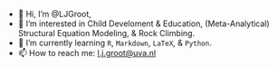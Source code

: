 - 👋 Hi, I’m @LJGroot,
- 👀 I’m interested in Child Develoment \& Education, (Meta-Analytical) Structural Equation Modeling, \& Rock Climbing.
- 🌱 I’m currently learning `R`, `Markdown`, `LaTeX`, \& `Python`.
- 📫 How to reach me: l.j.groot@uva.nl

<!---
LJGroot/LJGroot is a ✨ special ✨ repository because its `README.md` (this file) appears on your GitHub profile.
You can click the Preview link to take a look at your changes.
--->
